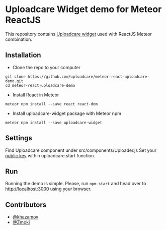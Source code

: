 # Uploadcare Widget demo for Meteor ReactJS

This repository contains [Uploadcare widget](https://uploadcare.com/documentation/widget/) 
used with ReactJS Meteor combination.

## Installation


* Clone the repo to your computer

```
git clone https://github.com/uploadcare/meteor-react-uploadcare-demo.git
cd meteor-react-uploadcare-demo
```
* Install React in Meteor

```
meteor npm install --save react react-dom
```
* Install uploadcare-widget package with Meteor npm 

```
meteor npm install --save uploadcare-widget
```

## Settings

Find Uploadcare component under src/components/Uploader.js
Set your 
[public key](https://uploadcare.com/documentation/keys/) within uploadcare.start function.

## Run

Running the demo is simple.
Please, run `npm start` and head over
to [http://localhost:3000](http://localhost:3000) using your browser.

## Contributors

* [@khazamov](https://github.com/khazamov)
* [@Zmoki](https://github.com/Zmoki)

